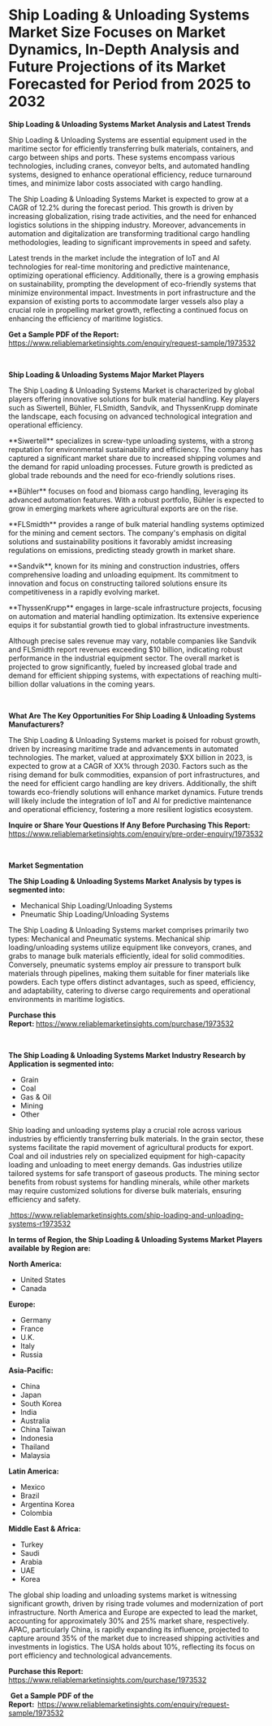 <p><h1>Ship Loading & Unloading Systems Market Size Focuses on Market Dynamics, In-Depth Analysis and Future Projections of its Market Forecasted for Period from 2025 to 2032</h1></p><p><strong>Ship Loading & Unloading Systems Market Analysis and Latest Trends</strong></p>
<p><p>Ship Loading & Unloading Systems are essential equipment used in the maritime sector for efficiently transferring bulk materials, containers, and cargo between ships and ports. These systems encompass various technologies, including cranes, conveyor belts, and automated handling systems, designed to enhance operational efficiency, reduce turnaround times, and minimize labor costs associated with cargo handling.</p><p>The Ship Loading & Unloading Systems Market is expected to grow at a CAGR of 12.2% during the forecast period. This growth is driven by increasing globalization, rising trade activities, and the need for enhanced logistics solutions in the shipping industry. Moreover, advancements in automation and digitalization are transforming traditional cargo handling methodologies, leading to significant improvements in speed and safety.</p><p>Latest trends in the market include the integration of IoT and AI technologies for real-time monitoring and predictive maintenance, optimizing operational efficiency. Additionally, there is a growing emphasis on sustainability, prompting the development of eco-friendly systems that minimize environmental impact. Investments in port infrastructure and the expansion of existing ports to accommodate larger vessels also play a crucial role in propelling market growth, reflecting a continued focus on enhancing the efficiency of maritime logistics.</p></p>
<p><strong>Get a Sample PDF of the Report:&nbsp;</strong> <a href="https://www.reliablemarketinsights.com/enquiry/request-sample/1973532?utm_campaign=3028&utm_medium=2&utm_source=Github&utm_content=ia&utm_term=12042025&utm_id=ship-loading-unloading-systems">https://www.reliablemarketinsights.com/enquiry/request-sample/1973532</a></p>
<p>&nbsp;</p>
<p><strong>Ship Loading & Unloading Systems Major Market Players</strong></p>
<p><p>The Ship Loading & Unloading Systems Market is characterized by global players offering innovative solutions for bulk material handling. Key players such as Siwertell, Bühler, FLSmidth, Sandvik, and ThyssenKrupp dominate the landscape, each focusing on advanced technological integration and operational efficiency.</p><p>**Siwertell** specializes in screw-type unloading systems, with a strong reputation for environmental sustainability and efficiency. The company has captured a significant market share due to increased shipping volumes and the demand for rapid unloading processes. Future growth is predicted as global trade rebounds and the need for eco-friendly solutions rises.</p><p>**Bühler** focuses on food and biomass cargo handling, leveraging its advanced automation features. With a robust portfolio, Bühler is expected to grow in emerging markets where agricultural exports are on the rise. </p><p>**FLSmidth** provides a range of bulk material handling systems optimized for the mining and cement sectors. The company's emphasis on digital solutions and sustainability positions it favorably amidst increasing regulations on emissions, predicting steady growth in market share.</p><p>**Sandvik**, known for its mining and construction industries, offers comprehensive loading and unloading equipment. Its commitment to innovation and focus on constructing tailored solutions ensure its competitiveness in a rapidly evolving market.</p><p>**ThyssenKrupp** engages in large-scale infrastructure projects, focusing on automation and material handling optimization. Its extensive experience equips it for substantial growth tied to global infrastructure investments.</p><p>Although precise sales revenue may vary, notable companies like Sandvik and FLSmidth report revenues exceeding $10 billion, indicating robust performance in the industrial equipment sector. The overall market is projected to grow significantly, fueled by increased global trade and demand for efficient shipping systems, with expectations of reaching multi-billion dollar valuations in the coming years.</p></p>
<p>&nbsp;</p>
<p><strong>What Are The Key Opportunities For Ship Loading & Unloading Systems Manufacturers?</strong></p>
<p><p>The Ship Loading & Unloading Systems market is poised for robust growth, driven by increasing maritime trade and advancements in automated technologies. The market, valued at approximately $XX billion in 2023, is expected to grow at a CAGR of XX% through 2030. Factors such as the rising demand for bulk commodities, expansion of port infrastructures, and the need for efficient cargo handling are key drivers. Additionally, the shift towards eco-friendly solutions will enhance market dynamics. Future trends will likely include the integration of IoT and AI for predictive maintenance and operational efficiency, fostering a more resilient logistics ecosystem.</p></p>
<p><strong>Inquire or Share Your Questions If Any Before Purchasing This Report:</strong> <a href="https://www.reliablemarketinsights.com/enquiry/pre-order-enquiry/1973532?utm_campaign=3028&utm_medium=2&utm_source=Github&utm_content=ia&utm_term=12042025&utm_id=ship-loading-unloading-systems">https://www.reliablemarketinsights.com/enquiry/pre-order-enquiry/1973532</a></p>
<p>&nbsp;</p>
<p><strong>Market Segmentation</strong></p>
<p><strong>The Ship Loading & Unloading Systems Market Analysis by types is segmented into:</strong></p>
<p><ul><li>Mechanical Ship Loading/Unloading Systems</li><li>Pneumatic Ship Loading/Unloading Systems</li></ul></p>
<p><p>The Ship Loading & Unloading Systems market comprises primarily two types: Mechanical and Pneumatic systems. Mechanical ship loading/unloading systems utilize equipment like conveyors, cranes, and grabs to manage bulk materials efficiently, ideal for solid commodities. Conversely, pneumatic systems employ air pressure to transport bulk materials through pipelines, making them suitable for finer materials like powders. Each type offers distinct advantages, such as speed, efficiency, and adaptability, catering to diverse cargo requirements and operational environments in maritime logistics.</p></p>
<p><strong>Purchase this Report:&nbsp;</strong><a href="https://www.reliablemarketinsights.com/purchase/1973532?utm_campaign=3028&utm_medium=2&utm_source=Github&utm_content=ia&utm_term=12042025&utm_id=ship-loading-unloading-systems">https://www.reliablemarketinsights.com/purchase/1973532</a></p>
<p>&nbsp;</p>
<p><strong>The Ship Loading & Unloading Systems Market Industry Research by Application is segmented into:</strong></p>
<p><ul><li>Grain</li><li>Coal</li><li>Gas & Oil</li><li>Mining</li><li>Other</li></ul></p>
<p><p>Ship loading and unloading systems play a crucial role across various industries by efficiently transferring bulk materials. In the grain sector, these systems facilitate the rapid movement of agricultural products for export. Coal and oil industries rely on specialized equipment for high-capacity loading and unloading to meet energy demands. Gas industries utilize tailored systems for safe transport of gaseous products. The mining sector benefits from robust systems for handling minerals, while other markets may require customized solutions for diverse bulk materials, ensuring efficiency and safety.</p></p>
<p><a href="https://www.reliablemarketinsights.com/ship-loading-and-unloading-systems-r1973532?utm_campaign=3028&utm_medium=2&utm_source=Github&utm_content=ia&utm_term=12042025&utm_id=ship-loading-unloading-systems">&nbsp;https://www.reliablemarketinsights.com/ship-loading-and-unloading-systems-r1973532</a></p>
<p><strong>In terms of Region, the Ship Loading & Unloading Systems Market Players available by Region are:</strong></p>
<p>
    <p> <strong> North America: </strong>
        <ul>
            <li>United States</li>
            <li>Canada</li>
        </ul>
        </p> 
    <p> <strong> Europe: </strong>
        <ul>
            <li>Germany</li>
            <li>France</li>
            <li>U.K.</li>
            <li>Italy</li>
            <li>Russia</li>
        </ul>
        </p> 
    <p> <strong> Asia-Pacific: </strong>
        <ul>
            <li>China</li>
            <li>Japan</li>
            <li>South Korea</li>
            <li>India</li>
            <li>Australia</li>
            <li>China Taiwan</li>
            <li>Indonesia</li>
            <li>Thailand</li>
            <li>Malaysia</li>
        </ul>
        </p> 
    <p> <strong> Latin America: </strong>
        <ul>
            <li>Mexico</li>
            <li>Brazil</li>
            <li>Argentina Korea</li>
            <li>Colombia</li>
        </ul>
        </p> 
    <p> <strong> Middle East & Africa: </strong>
        <ul>
            <li>Turkey</li>
            <li>Saudi</li>
            <li>Arabia</li>
            <li>UAE</li>
            <li>Korea</li>
        </ul>
    </p>
    </p>
<p><p>The global ship loading and unloading systems market is witnessing significant growth, driven by rising trade volumes and modernization of port infrastructure. North America and Europe are expected to lead the market, accounting for approximately 30% and 25% market share, respectively. APAC, particularly China, is rapidly expanding its influence, projected to capture around 35% of the market due to increased shipping activities and investments in logistics. The USA holds about 10%, reflecting its focus on port efficiency and technological advancements.</p></p>
<p><strong>Purchase this Report: </strong><a href="https://www.reliablemarketinsights.com/purchase/1973532?utm_campaign=3028&utm_medium=2&utm_source=Github&utm_content=ia&utm_term=12042025&utm_id=ship-loading-unloading-systems">https://www.reliablemarketinsights.com/purchase/1973532</a></p>
<p>&nbsp;<strong>Get a Sample PDF of the Report:&nbsp;&nbsp;</strong><a href="https://www.reliablemarketinsights.com/enquiry/request-sample/1973532?utm_campaign=3028&utm_medium=2&utm_source=Github&utm_content=ia&utm_term=12042025&utm_id=ship-loading-unloading-systems">https://www.reliablemarketinsights.com/enquiry/request-sample/1973532</a></p>
<p><strong></strong></p>
<p><p></p><p></p><p></p></p>